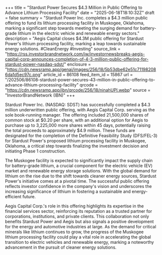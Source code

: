 +++
title = "Stardust Power Secures $4.3 Million in Public Offering to Advance Lithium Processing Facility"
date = "2025-06-18T18:10:32Z"
draft = false
summary = "Stardust Power Inc. completes a $4.3 million public offering to fund its lithium processing facility in Muskogee, Oklahoma, marking a significant step towards meeting the surging demand for battery-grade lithium in the electric vehicle and renewable energy sectors."
description = "Aegis Capital closes $4.3M public offering for Stardust Power's lithium processing facility, marking a leap towards sustainable energy solutions. #CleanEnergy #Investing"
source_link = "https://rss.investorbrandnetwork.com/iw/investornewsbreaks-aegis-capital-corp-announces-completion-of-4-3-million-public-offering-for-stardust-power-nasdaq-sdst/"
enclosure = "https://cdn.newsramp.app/genai/images/256/18/5b53dbe62e51c711982086da1d5ec97c.png"
article_id = 86108
feed_item_id = 15867
url = "/202506/86108-stardust-power-secures-43-million-in-public-offering-to-advance-lithium-processing-facility"
qrcode = "https://cdn.newsramp.app/ibn/qrcode/256/18/ninahUPl.webp"
source = "InvestorBrandNetwork (IBN)"
+++

<p>Stardust Power Inc. (NASDAQ: SDST) has successfully completed a $4.3 million underwritten public offering, with Aegis Capital Corp. serving as the sole book-running manager. The offering included 21,500,000 shares of common stock at $0.20 per share, with an additional option for Aegis to purchase up to 3,225,000 more shares within 45 days, potentially raising the total proceeds to approximately $4.9 million. These funds are designated for the completion of the Definitive Feasibility Study (DFS/FEL-3) for Stardust Power's proposed lithium processing facility in Muskogee, Oklahoma, a critical step towards finalizing the investment decision and initiating Phase 1 construction.</p><p>The Muskogee facility is expected to significantly impact the supply chain for battery-grade lithium, a crucial component for the electric vehicle (EV) market and renewable energy storage solutions. With the global demand for lithium on the rise due to the shift towards cleaner energy sources, Stardust Power's initiative comes at a pivotal time. The successful public offering reflects investor confidence in the company's vision and underscores the increasing significance of lithium in fostering a sustainable and energy-efficient future.</p><p>Aegis Capital Corp.'s role in this offering highlights its expertise in the financial services sector, reinforcing its reputation as a trusted partner for corporations, institutions, and private clients. This collaboration not only benefits Stardust Power and Aegis but also signals a positive development for the energy and automotive industries at large. As the demand for critical minerals like lithium continues to grow, the progress of the Muskogee lithium processing facility could play a vital role in accelerating the global transition to electric vehicles and renewable energy, marking a noteworthy advancement in the pursuit of cleaner energy solutions.</p>